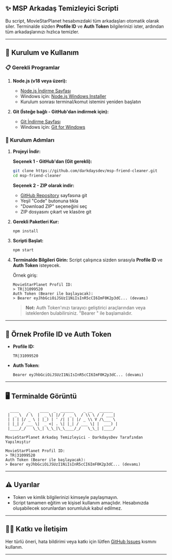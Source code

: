 ## ✨ MSP Arkadaş Temizleyici Scripti

Bu script, MovieStarPlanet hesabınızdaki tüm arkadaşları otomatik olarak siler. Terminalde sizden **Profile ID** ve **Auth Token** bilgilerinizi ister, ardından tüm arkadaşlarınızı hızlıca temizler.

---

## 🚀 Kurulum ve Kullanım

### 📋 Gerekli Programlar

1. **Node.js (v18 veya üzeri):**
   - [Node.js İndirme Sayfası](https://nodejs.org/)
   - Windows için: [Node.js Windows Installer](https://nodejs.org/dist/v20.10.0/node-v20.10.0-x64.msi)
   - Kurulum sonrası terminal/komut istemini yeniden başlatın

2. **Git (İsteğe bağlı - GitHub'dan indirmek için):**
   - [Git İndirme Sayfası](https://git-scm.com/)
   - Windows için: [Git for Windows](https://git-scm.com/download/win)

### 🔧 Kurulum Adımları

1. **Projeyi İndir:**
   
   **Seçenek 1 - GitHub'dan (Git gerekli):**
   ```bash
   git clone https://github.com/darkdaysdev/msp-friend-cleaner.git
   cd msp-friend-cleaner
   ```
   
   **Seçenek 2 - ZIP olarak indir:**
   - [GitHub Repository](https://github.com/darkdaysdev/msp-friend-cleaner) sayfasına git
   - Yeşil "Code" butonuna tıkla
   - "Download ZIP" seçeneğini seç
   - ZIP dosyasını çıkart ve klasöre git

2. **Gerekli Paketleri Kur:**
   ```bash
   npm install
   ```

3. **Scripti Başlat:**
   ```bash
   npm start
   ```

4. **Terminalde Bilgileri Girin:**
   Script çalışınca sizden sırasıyla **Profile ID** ve **Auth Token** isteyecek.

   Örnek giriş:
   ```
   MovieStarPlanet Profil ID:
   > TR|31099520
   Auth Token (Bearer ile başlayacak):
   > Bearer eyJhbGciOiJSUzI1NiIsInR5cCI6ImF0K2p3dC... (devamı)
   ```

   > **Not:** Auth Token'ınızı tarayıcı geliştirici araçlarından veya isteklerden bulabilirsiniz. "Bearer " ile başlamalıdır.

---

## 📝 Örnek Profile ID ve Auth Token

- **Profile ID:**
  ```
  TR|31099520
  ```
- **Auth Token:**
  ```
  Bearer eyJhbGciOiJSUzI1NiIsInR5cCI6ImF0K2p3dC... (devamı)
  ```

---

## 🖥️ Terminalde Görüntü

```
  ____    _    ____  _  ______    _ __   ______  
 |  _ \  / \  |  _ \| |/ /  _ \  / \\ \ / / ___| 
 | | | |/ _ \ | |_) | ' /| | | |/ _ \\ V /\___ \ 
 | |_| / ___ \|  _ <| . \| |_| / ___ \| |  ___) |
 |____/_/   \_\_| \_\_|\_\____/_/   \_\_| |____/ 

MovieStarPlanet Arkadaş Temizleyici - DarkdaysDev Tarafından Yapılmıştır

MovieStarPlanet Profil ID:
> TR|31099520
Auth Token (Bearer ile başlayacak):
> Bearer eyJhbGciOiJSUzI1NiIsInR5cCI6ImF0K2p3dC... (devamı)
```

---

## ⚠️ Uyarılar
- Token ve kimlik bilgilerinizi kimseyle paylaşmayın.
- Script tamamen eğitim ve kişisel kullanım amaçlıdır. Hesabınızda oluşabilecek sorunlardan sorumluluk kabul edilmez.

---

## 👨‍💻 Katkı ve İletişim
Her türlü öneri, hata bildirimi veya katkı için lütfen [GitHub Issues](https://github.com/darkdaysdev/msp-friend-cleaner/issues) kısmını kullanın.

---
